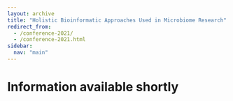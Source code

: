 ```yaml
---
layout: archive
title: "Holistic Bioinformatic Approaches Used in Microbiome Research"
redirect_from: 
  - /conference-2021/
  - /conference-2021.html
sidebar:
  nav: "main"
---
```


# Information available shortly
